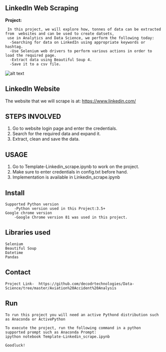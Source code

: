 LinkedIn Web Scraping
---------------------------------------------------

**Project:**

     In this project, we will explore how, tonnes of data can be extracted from  websites and can be used to create datsets,
     use in Analytics and Data Science, we perform the following today:
      -Searching for data on LinkedIn using appropriate keywords or hashtag.
      -Use Selenium web drivers to perform various actions in order to load the required page.
      -Extract data using Beautiful Soup 4.
      -Save it to a csv file.


![alt text](https://www.webscrapingexpert.com/wp-content/uploads/2017/08/web-scraping-services.png "Title Img")

LinkedIn Website
----------------------------------------------------
The website that we will scrape is at: https://www.linkedin.com/

STEPS INVOLVED
-------------------------------
  1. Go to website login page and enter the credentials.
  2. Search for the required data and expand it.
  3. Extract, clean and save the data.

USAGE
-------------------------------
  1. Go to Template-Linkedin_scrape.ipynb to work on the project.
  2. Make sure to enter credentials in config.txt before hand.
  3. Implementation is available in Linkedin_scrape.ipynb

Install
-------------------------------
    Supported Python version
        -Python version used in this Project:3.5+
    Google chrome version
        -Google Chrome version 81 was used in this project.

Libraries used
------------------------------
    Selenium
    Beautiful Soup
    Datetime
    Pandas
    
Contact
----------------------------------
    Project Link-  https://github.com/decodrtechnologies/Data-Science/tree/master/Aviation%20Accident%20Analysis

Run
------------------------------
    To run this project you will need an active Pythond distribution such as Anaconda or ActivePython

    To execute the project, run the following command in a python supported prompt such as Anaconda Prompt:
    ipython notebook Template-Linkedin_scrape.ipynb
    
    Goodluck!
